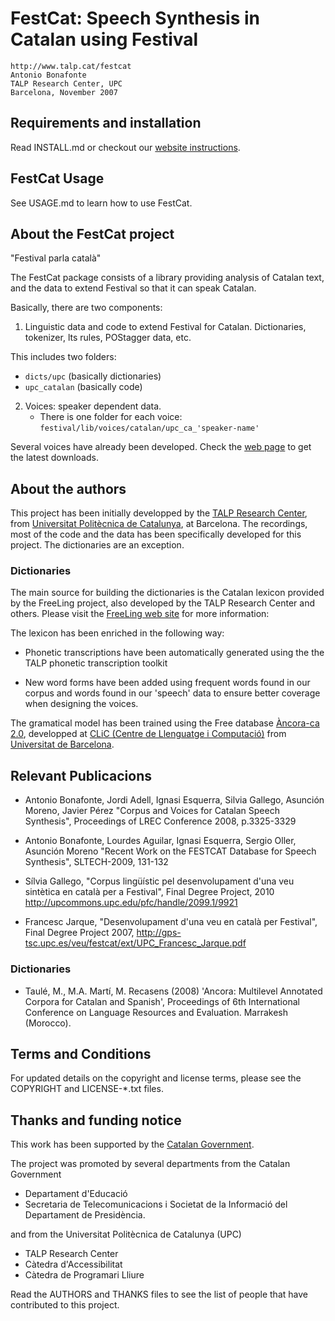 # FestCat: Speech Synthesis in Catalan using Festival

    http://www.talp.cat/festcat
    Antonio Bonafonte
    TALP Research Center, UPC
    Barcelona, November 2007

## Requirements and installation
Read INSTALL.md or checkout our 
[website instructions](http://www.talp.upc.edu/festcat/install.php).

## FestCat Usage
See USAGE.md to learn how to use FestCat.

## About the FestCat project
 
"Festival parla català"

The FestCat package consists of a library providing
analysis of Catalan text, and the data to extend 
Festival so that it can speak Catalan.

Basically, there are two components:

1. Linguistic data and code to extend Festival for Catalan.
 Dictionaries, tokenizer, lts rules, POStagger data, etc.

  This includes two folders:
   - `dicts/upc` (basically dictionaries)
   - `upc_catalan` (basically code)

2. Voices: speaker dependent data. 
   - There is one folder for each voice: `festival/lib/voices/catalan/upc_ca_'speaker-name'`

Several voices have already been developed.
Check the [web page](http://www.talp.cat/festcat) to get the latest downloads.

## About the authors

This project has been initially developped by the 
[TALP Research Center](http://www.talp.cat), from 
[Universitat Politècnica de Catalunya](http://www.upc.edu), at Barcelona.
The recordings, most of the code and the data has been specifically developed for 
this project. The dictionaries are an exception.


### Dictionaries

The main source for building the dictionaries is the Catalan lexicon
provided by the FreeLing project, also developed by the TALP Research Center
and others. Please visit the [FreeLing web site](http://nlp.lsi.upc.edu/freeling/)
for more information:

The lexicon has been enriched in the following way:
 - Phonetic transcriptions have been automatically generated using the
   the TALP phonetic transcription toolkit

 - New word forms have been added using frequent words found in our corpus
   and words found in our 'speech' data to ensure better coverage when
   designing the voices.

The gramatical model has been trained using the Free database
[Àncora-ca 2.0](http://clic.ub.edu/ancora/), developped at 
[CLiC (Centre de Llenguatge i Computació)](http://clic.ub.edu/)
from [Universitat de Barcelona](http://www.ub.edu).

## Relevant Publicacions

 * Antonio Bonafonte, Jordi Adell, Ignasi Esquerra, Silvia Gallego, Asunción Moreno, Javier Pérez
   "Corpus and Voices for Catalan Speech Synthesis", Proceedings of LREC Conference 2008, p.3325-3329

 * Antonio Bonafonte, Lourdes Aguilar, Ignasi Esquerra, Sergio Oller, Asunción Moreno
   "Recent Work on the FESTCAT Database for Speech Synthesis", SLTECH-2009, 131-132

 * Sílvia Gallego, "Corpus lingüístic pel desenvolupament d'una veu sintètica en català per a Festival",
   Final Degree Project, 2010 http://upcommons.upc.edu/pfc/handle/2099.1/9921

 * Francesc Jarque, "Desenvolupament d'una veu en català per Festival", Final Degree Project 2007, 
   <http://gps-tsc.upc.es/veu/festcat/ext/UPC_Francesc_Jarque.pdf>

### Dictionaries

 * Taulé, M., M.A. Martí, M. Recasens (2008) 'Ancora: Multilevel Annotated Corpora for Catalan and Spanish', 
   Proceedings of 6th International Conference on Language Resources and Evaluation. Marrakesh (Morocco). 


## Terms and Conditions
For updated details on the copyright and license terms, please
see the COPYRIGHT and LICENSE-*.txt files.



## Thanks and funding notice
This work has been supported by the  [Catalan Government](http://www.gencat.cat).

The project was promoted by several departments from the Catalan Government
   - Departament d'Educació
   - Secretaria de Telecomunicacions i Societat de la Informació del Departament de Presidència. 

and from the Universitat Politècnica de Catalunya (UPC)
   - TALP Research Center
   - Càtedra d'Accessibilitat
   - Càtedra de Programari Lliure

Read the AUTHORS and THANKS files to see the list of people that have 
contributed to this project.

